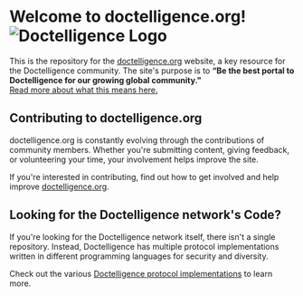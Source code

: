 # Welcome to doctelligence.org! ![Doctelligence Logo](doctelligence.github.io/images/logo/logo3.png)

This is the repository for the [doctelligence.org](https://doctelligence.org) website, a key resource for the Doctelligence community. The site's purpose is to **“Be the best portal to Doctelligence for our growing global community."**  
[Read more about what this means here.](#)

## Contributing to doctelligence.org

doctelligence.org is constantly evolving through the contributions of community members. Whether you're submitting content, giving feedback, or volunteering your time, your involvement helps improve the site.

If you're interested in contributing, find out how to get involved and help improve [doctelligence.org](https://doctelligence.org).

## Looking for the Doctelligence network's Code?

If you're looking for the Doctelligence network itself, there isn't a single repository. Instead, Doctelligence has multiple protocol implementations written in different programming languages for security and diversity.

Check out the various [Doctelligence protocol implementations](#) to learn more.
